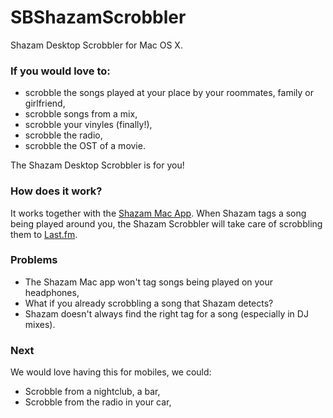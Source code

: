 SBShazamScrobbler
=================

Shazam Desktop Scrobbler for Mac OS X.

### If you would love to:

 - scrobble the songs played at your place by your roommates, family or girlfriend,
 - scrobble songs from a mix,
 - scrobble your vinyles (finally!),
 - scrobble the radio,
 - scrobble the OST of a movie.
 
The Shazam Desktop Scrobbler is for you!

### How does it work?

It works together with the [Shazam Mac App](https://itunes.apple.com/us/app/shazam/id897118787?mt=12). When Shazam tags a song being played around you, the Shazam Scrobbler will take care of scrobbling them to [Last.fm](last.fm).

### Problems

- The Shazam Mac app won't tag songs being played on your headphones,
- What if you already scrobbling a song that Shazam detects?
- Shazam doesn't always find the right tag for a song (especially in DJ mixes).

### Next

We would love having this for mobiles, we could:
- Scrobble from a nightclub, a bar,
- Scrobble from the radio in your car,
